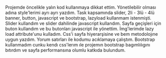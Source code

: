 Projemde öncelikle yalın kod kullanmaya dikkat ettim.
Yönetilebilir olması adına style'lerimi ayrı ayrı yazdım.
Task kapsamında slider, 2li - 3lü - 4lü banner, button, javascript ve bootstrap, lazyload kullanmam istenmişti.
Slider kullandım ve slider dahilinde javascript kullandım.
Sayfa geçişleri için buton kullandım ve bu butonları javascript ile yönettim.
İmg'lerimde lazy load attribute'unu kulladım.
Css'i sayfa hiyerarşisine ve bem metodolojıne uygun yazdım.
Yorum satırları ile kodumu acıklamaya çalıştım.
Bootstrap kullanmadım cunku kendı css'lerım ıle projemın bootstrap bagımlılıgını bıtırdım ve sayfa performansına olumlu katkıda bulundum.
